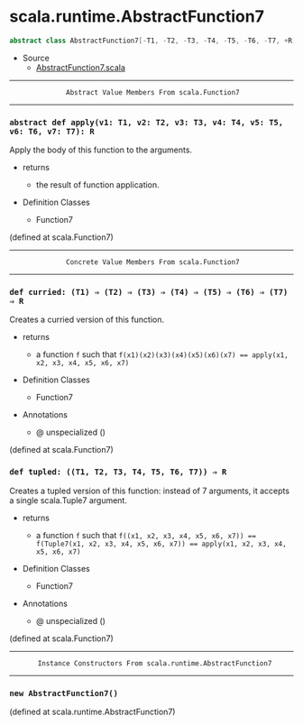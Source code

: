 
#                       scala.runtime.AbstractFunction7                       #

```scala
abstract class AbstractFunction7[-T1, -T2, -T3, -T4, -T5, -T6, -T7, +R] extends (T1, T2, T3, T4, T5, T6, T7) ⇒ R
```

* Source
  * [AbstractFunction7.scala](https://github.com/scala/scala/tree/6d09a1ba5f/src/library/scala/runtime/AbstractFunction7.scala#L1)


--------------------------------------------------------------------------------
                  Abstract Value Members From scala.Function7
--------------------------------------------------------------------------------


### `abstract def apply(v1: T1, v2: T2, v3: T3, v4: T4, v5: T5, v6: T6, v7: T7): R` ###

Apply the body of this function to the arguments.

* returns
  * the result of function application.

* Definition Classes
  * Function7

(defined at scala.Function7)


--------------------------------------------------------------------------------
                  Concrete Value Members From scala.Function7
--------------------------------------------------------------------------------


### `def curried: (T1) ⇒ (T2) ⇒ (T3) ⇒ (T4) ⇒ (T5) ⇒ (T6) ⇒ (T7) ⇒ R`        ###

Creates a curried version of this function.

* returns
  * a function `f` such that
     `f(x1)(x2)(x3)(x4)(x5)(x6)(x7) == apply(x1, x2, x3, x4, x5, x6, x7)`

* Definition Classes
  * Function7
* Annotations
  * @ unspecialized ()

(defined at scala.Function7)


### `def tupled: ((T1, T2, T3, T4, T5, T6, T7)) ⇒ R`                         ###

Creates a tupled version of this function: instead of 7 arguments, it accepts a
single scala.Tuple7 argument.

* returns
  * a function `f` such that
     `f((x1, x2, x3, x4, x5, x6, x7)) == f(Tuple7(x1, x2, x3, x4, x5, x6, x7)) == apply(x1, x2, x3, x4, x5, x6, x7)`

* Definition Classes
  * Function7
* Annotations
  * @ unspecialized ()

(defined at scala.Function7)


--------------------------------------------------------------------------------
           Instance Constructors From scala.runtime.AbstractFunction7
--------------------------------------------------------------------------------


### `new AbstractFunction7()`                                                ###
(defined at scala.runtime.AbstractFunction7)
